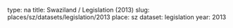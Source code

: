 type: na
title: Swaziland / Legislation (2013)
slug: places/sz/datasets/legislation/2013
place: sz
dataset: legislation
year: 2013
